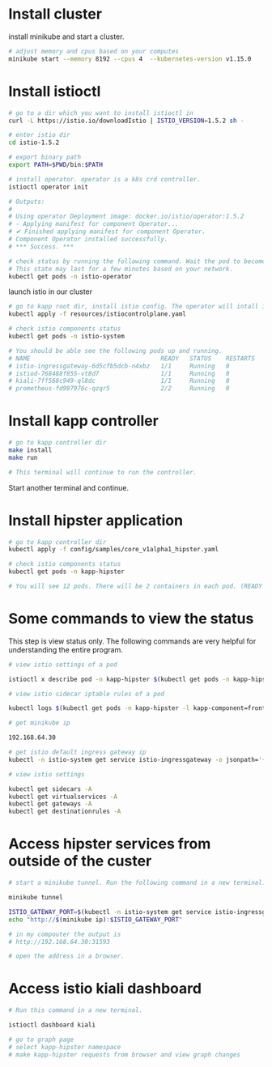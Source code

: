 # Install cluster

install minikube and start a cluster.

```bash
# adjust memory and cpus based on your computes
minikube start --memory 8192 --cpus 4  --kubernetes-version v1.15.0
```

# Install istioctl

```bash
# go to a dir which you want to install istioctl in
curl -L https://istio.io/downloadIstio | ISTIO_VERSION=1.5.2 sh -

# enter istio dir
cd istio-1.5.2

# export binary path
export PATH=$PWD/bin:$PATH

# install operator. operator is a k8s crd controller.
istioctl operator init

# Outputs:
#
# Using operator Deployment image: docker.io/istio/operator:1.5.2
# - Applying manifest for component Operator...
# ✔ Finished applying manifest for component Operator.
# Component Operator installed successfully.
# *** Success. ***

# check status by running the following command. Wait the pod to become ready.
# This state may last for a few minutes based on your network.
kubectl get pods -n istio-operator
```

launch istio in our cluster

```bash
# go to kapp root dir, install istio config. The operator will intall istio components for us.
kubectl apply -f resources/istiocontrolplane.yaml

# check istio components status
kubectl get pods -n istio-system

# You should be able see the following pods up and running.
# NAME                                    READY   STATUS    RESTARTS   AGE
# istio-ingressgateway-6d5cfb5dcb-n4xbz   1/1     Running   0          9h
# istiod-768488f855-vt8d7                 1/1     Running   0          9h
# kiali-7ff568c949-ql8dc                  1/1     Running   0          5h10m
# prometheus-fd997976c-qzqr5              2/2     Running   0          9h
```

# Install kapp controller

```bash
# go to kapp controller dir
make install
make run

# This terminal will continue to run the controller.
```

Start another terminal and continue.

# Install hipster application

```bash
# go to kapp controller dir
kubectl apply -f config/samples/core_v1alpha1_hipster.yaml

# check istio components status
kubectl get pods -n kapp-hipster

# You will see 12 pods. There will be 2 containers in each pod. (READY 2/2 means the pod has 2 ready containers).
```

# Some commands to view the status

This step is view status only. The following commands are very helpful for understanding the entire program.

```bash
# view istio settings of a pod

istioctl x describe pod -n kapp-hipster $(kubectl get pods -n kapp-hipster -l kapp-component=frontend -o jsonpath='{.items[0].metadata.name}')
```

```bash
# view istio sidecar iptable rules of a pod

kubectl logs $(kubectl get pods -n kapp-hipster -l kapp-component=frontend -o jsonpath='{.items[0].metadata.name}') -n kapp-hipster -c istio-init
```

```bash
# get minikube ip

192.168.64.30
```

```bash
# get istio default ingress gateway ip
kubectl -n istio-system get service istio-ingressgateway -o jsonpath='{.spec.ports[?(@.name=="http2")].nodePort}'
```

```bash
# view istio settings

kubectl get sidecars -A
kubectl get virtualservices -A
kubectl get gateways -A
kubectl get destinationrules -A
```

# Access hipster services from outside of the custer

```bash
# start a minikube tunnel. Run the following command in a new terminal. The terminal will be blocked by tunnel process. May require you to enter your password.

minikube tunnel
```

```bash
ISTIO_GATEWAY_PORT=$(kubectl -n istio-system get service istio-ingressgateway -o jsonpath='{.spec.ports[?(@.name=="http2")].nodePort}')
echo "http://$(minikube ip):$ISTIO_GATEWAY_PORT"

# in my compouter the output is
# http://192.168.64.30:31593

# open the address in a browser.
```

# Access istio kiali dashboard

```bash
# Run this command in a new terminal.

istioctl dashboard kiali

# go to graph page
# select kapp-hipster namespace
# make kapp-hipster requests from browser and view graph changes
```